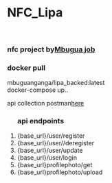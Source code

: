 <h1>NFC_Lipa</h1><br>
<h3>nfc project by<a href="https://github.com/mbugua97">Mbugua job</a><h3>
<h3>docker pull</h3>mbuguanganga/lipa_backed:latest
<br>docker-compose up..<br>
<p>api collection postman<a href="">here</a></p>
<ol>
  <h3>api endpoints</h3>
  <li>{base_url}/user/register</li>
  <li>{base_url}/user//deregister</li>
  <li>{base_url}/user/update</li>
  <li>{base_url}/user/login</li>
    <li>{base_url}profilephoto/get</li>
      <li>{base_url}profilephoto/upload</li>
</ol>
